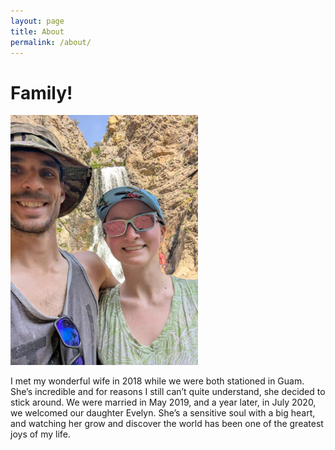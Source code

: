 ```yaml
---
layout: page
title: About
permalink: /about/
---
```


# Family!


<img src="/assets/images/DasWifey.jpg" alt="DasWifey" width="300">


I met my wonderful wife in 2018 while we were both stationed in Guam. She’s incredible and for reasons I still can’t quite understand, she decided to stick around. We were married in May 2019, and a year later, in July 2020, we welcomed our daughter Evelyn. She’s a sensitive soul with a big heart, and watching her grow and discover the world has been one of the greatest joys of my life.
